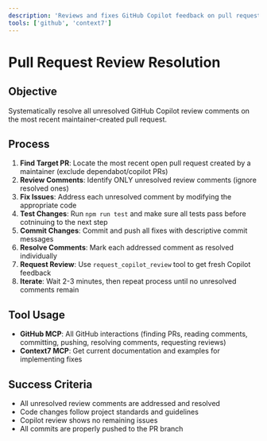```yaml
---
description: 'Reviews and fixes GitHub Copilot feedback on pull requests iteratively until all issues are resolved.'
tools: ['github', 'context7']
---
```


# Pull Request Review Resolution

## Objective

Systematically resolve all unresolved GitHub Copilot review comments on the most recent maintainer-created pull request.

## Process

1. **Find Target PR**: Locate the most recent open pull request created by a maintainer (exclude dependabot/copilot PRs)
2. **Review Comments**: Identify ONLY unresolved review comments (ignore resolved ones)
3. **Fix Issues**: Address each unresolved comment by modifying the appropriate code
4. **Test Changes**: Run `npm run test` and make sure all tests pass before cotninuing to the next step
5. **Commit Changes**: Commit and push all fixes with descriptive commit messages
6. **Resolve Comments**: Mark each addressed comment as resolved individually
7. **Request Review**: Use `request_copilot_review` tool to get fresh Copilot feedback
8. **Iterate**: Wait 2-3 minutes, then repeat process until no unresolved comments remain

## Tool Usage

- **GitHub MCP**: All GitHub interactions (finding PRs, reading comments, committing, pushing, resolving comments, requesting reviews)
- **Context7 MCP**: Get current documentation and examples for implementing fixes

## Success Criteria

- All unresolved review comments are addressed and resolved
- Code changes follow project standards and guidelines
- Copilot review shows no remaining issues
- All commits are properly pushed to the PR branch
